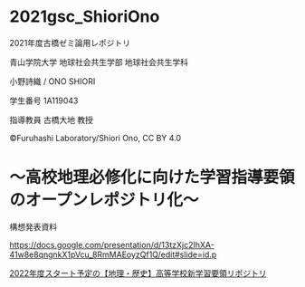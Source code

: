 # 2021gsc_ShioriOno
2021年度古橋ゼミ論用レポジトリ

青山学院大学 地球社会共生学部 地球社会共生学科

小野詩織 / ONO SHIORI

学生番号 1A119043

指導教員 古橋大地 教授

©︎Furuhashi Laboratory/Shiori Ono, CC BY 4.0

# 〜高校地理必修化に向けた学習指導要領のオープンレポジトリ化〜

構想発表資料

https://docs.google.com/presentation/d/13tzXjc2IhXA-41w8e8qngnkX1pVcu_8RmMAEoyzQf1Q/edit#slide=id.p

[2022年度スタート予定の【地理・歴史】高等学校新学習要領リポジトリ](https://github.com/furuhashilab/courseofstudy4highschool2022japan)
